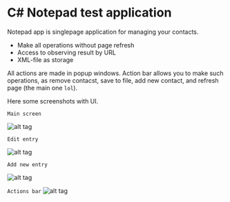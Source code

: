 # C# Notepad test application

Notepad app is singlepage application for managing your contacts.
  - Make all operations without page refresh
  - Access to observing result by URL
  - XML-file as storage

All actions are made in popup windows. Action bar allows you to make such operations, as remove contacst, save to file, add new contact, and refresh page (the main one `lol`).

Here some screenshots with UI.

`Main screen`

![alt tag](http://dl1.joxi.net/drive/2016/11/30/0007/3977/495497/97/61e39286d0.jpg)

`Edit entry`

![alt tag](http://dl1.joxi.net/drive/2016/11/30/0007/3977/495497/97/d2628efc09.jpg)

`Add new entry`

![alt tag](http://dl2.joxi.net/drive/2016/11/30/0007/3977/495497/97/55a4ad5cd4.jpg)

`Actions bar`
![alt tag](http://dl1.joxi.net/drive/2016/11/30/0007/3977/495497/97/8a41cef0dc.jpg)
